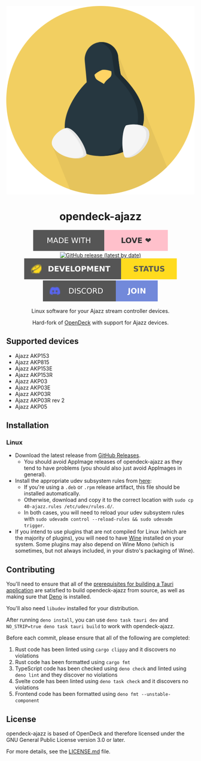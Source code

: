 <div align="center">

![opendeck-ajazz Logo](assets/logo.svg)

# opendeck-ajazz

[![Made with love](assets/badge-made-with-love.svg)](https://github.com/mistweaverco/opendeck-ajazz/graphs/contributors)
[![GitHub release (latest by date)](https://img.shields.io/github/v/release/mistweaverco/opendeck-ajazz?style=for-the-badge)](https://github.com/mistweaverco/opendeck-ajazz/releases/latest)
[![Development status)](assets/badge-development-status.svg)](https://github.com/orgs/mistweaverco/projects/5/views/1?filterQuery=repo%3Amistweaverco%2Fopendeck-ajazz)
[![Discord](assets/badge-discord.svg)](https://mistweaverco.com/discord)

<p></p>

Linux software for your Ajazz stream controller devices.

Hard-fork of [OpenDeck](https://github.com/nekename/OpenDeck) with
support for Ajazz devices.

<p></p>

</div>

## Supported devices

- Ajazz AKP153
- Ajazz AKP815
- Ajazz AKP153E
- Ajazz AKP153R
- Ajazz AKP03
- Ajazz AKP03E
- Ajazz AKP03R
- Ajazz AKP03R rev 2
- Ajazz AKP05

## Installation

### Linux

- Download the latest release from [GitHub Releases](https://github.com/mistweaverco/opendeck-ajazz/releases/latest).
	- You should avoid AppImage releases of opendeck-ajazz as they tend to have problems (you should also just avoid AppImages in general).
- Install the appropriate udev subsystem rules from [here](https://raw.githubusercontent.com/OpenActionAPI/rust-elgato-streamdeck/main/40-streamdeck.rules):
	- If you're using a `.deb` or `.rpm` release artifact, this file should be installed automatically.
	- Otherwise, download and copy it to the correct location with `sudo cp 40-ajazz.rules /etc/udev/rules.d/`.
	- In both cases, you will need to reload your udev subsystem rules with `sudo udevadm control --reload-rules && sudo udevadm trigger`.
- If you intend to use plugins that are not compiled for Linux (which are the majority of plugins), you will need to have [Wine](https://www.winehq.org/) installed on your system. Some plugins may also depend on Wine Mono (which is sometimes, but not always included, in your distro's packaging of Wine).

## Contributing

You'll need to ensure that all of the
[prerequisites for building a Tauri application](https://tauri.app/start/prerequisites)
are satisfied to build opendeck-ajazz from source,
as well as making sure that [Deno](https://deno.com/) is installed.

You'll also need `libudev` installed for your distribution.

After running `deno install`,
you can use `deno task tauri dev` and
`NO_STRIP=true deno task tauri build` to work with opendeck-ajazz.

Before each commit, please ensure that all of the following are completed:
1. Rust code has been linted using `cargo clippy` and it discovers no violations
2. Rust code has been formatted using `cargo fmt`
3. TypeScript code has been checked using `deno check` and linted using `deno lint` and they discover no violations
4. Svelte code has been linted using `deno task check` and it discovers no violations
5. Frontend code has been formatted using `deno fmt --unstable-component`

## License

opendeck-ajazz is based of OpenDeck and
therefore licensed under the GNU General Public License version 3.0 or later.

For more details, see the [LICENSE.md](LICENSE.md) file.

